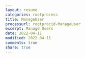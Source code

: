 ```yaml
---
layout: resume
categories: rootprocess
title: ManageUser
processurl: rootprocid-ManageUser
excerpt: Manage Users
date: 2022-04-11
modified: 2022-04-11
comments: true
share: true
---
```


